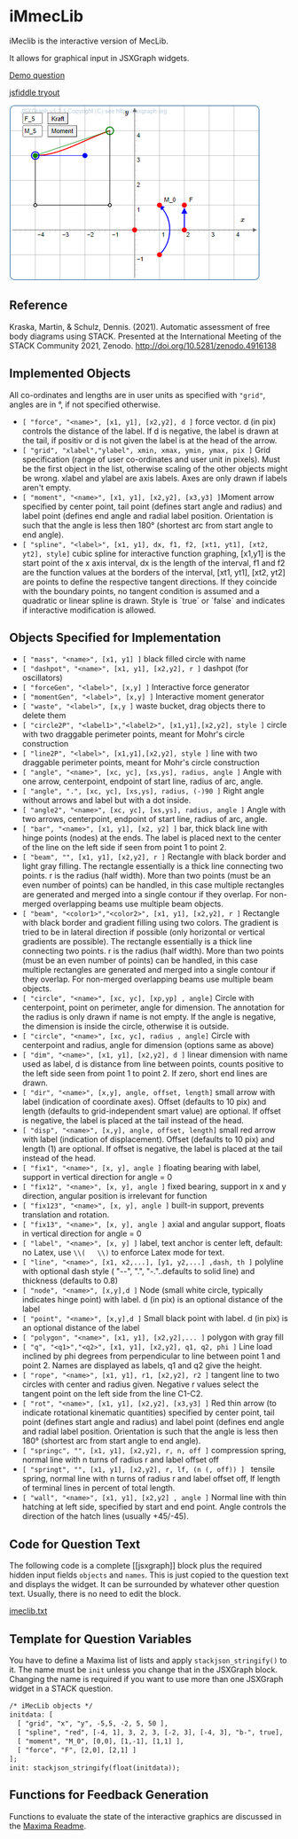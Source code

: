 # iMmecLib

iMeclib is the interactive version of MecLib.

It allows for graphical input in JSXGraph widgets.


[Demo question](STACK%20iMecLib%20Demo.xml)

[jsfiddle tryout](https://jsfiddle.net/7w6hecap/2/)

![Demo](demo.png?raw=true "Screenshot from the demo question")

## Reference

Kraska, Martin, & Schulz, Dennis. (2021). Automatic assessment of free body diagrams using STACK. Presented at the International Meeting of the STACK Community 2021, Zenodo. http://doi.org/10.5281/zenodo.4916138

## Implemented Objects

All co-ordinates and lengths are in user units as specified with `"grid"`, angles are in °, if not specified otherwise.

<ul>
<li><code>[ "force", "&lt;name&gt;", [x1, y1], [x2,y2], d ]</code> force vector. d (in pix) controls the distance of the label. If d is negative, the label is drawn at the tail, if positiv or d is not given the label is at the head of the arrow.</li>
<li><code>[ "grid", "xlabel","ylabel", xmin, xmax, ymin, ymax, pix ]</code> Grid specification (range of user co-ordinates and user unit in pixels). Must be the first object in the list, otherwise scaling of the other objects might be wrong. xlabel and ylabel are axis labels. Axes are only drawn if labels aren't empty.</li>
<li><code>[ "moment", "&lt;name&gt;", [x1, y1], [x2,y2], [x3,y3] ]</code>Moment arrow specified by center point, tail point (defines start angle and radius) and label point (defines end angle and radial label position. Orientation is such that the angle is less then 180° (shortest arc from start angle to end angle).</li>
<li><code>[ "spline", "&lt;label&gt;", [x1, y1], dx, f1, f2, [xt1, yt1], [xt2, yt2], style]</code> cubic spline for interactive function graphing, [x1,y1] is the start point of the x axis interval, dx is the length of the interval, f1 and f2 are the function values at the borders of the interval, [xt1, yt1], [xt2, yt2] are points to define the respective tangent directions. If they coincide with the boundary points, no tangent condition is assumed and a quadratic or linear spline is drawn. Style is `true` or `false` and indicates if interactive modification is allowed.</li>
</ul>

## Objects Specified for Implementation

<ul>
<li><code>[ "mass", "&lt;name&gt;", [x1, y1] ]</code> black filled circle with name</li>
<li><code>[ "dashpot", "&lt;name&gt;", [x1, y1], [x2,y2], r ]</code> dashpot (for oscillators)</li>
<li><code>[ "forceGen", "&lt;label&gt;", [x,y] ]</code> Interactive force generator</li>
<li><code>[ "momentGen", "&lt;label&gt;", [x,y] ]</code> Interactive moment generator</li>
<li><code>[ "waste", "&lt;label&gt;", [x,y ]</code> waste bucket, drag objects there to delete them</li>
<li><code>[ "circle2P", "&lt;label1&gt;","&lt;label2&gt;", [x1,y1],[x2,y2], style ]</code> circle with two draggable perimeter points, meant for Mohr's circle construction</li>
<li><code>[ "line2P", "&lt;label&gt;", [x1,y1],[x2,y2], style ]</code> line with two draggable perimeter points, meant for Mohr's circle construction</li>
<li><code>[ "angle", "&lt;name&gt;", [xc, yc], [xs,ys], radius, angle ]</code> Angle with one arrow, centerpoint, endpoint of start line, radius of arc, angle.</li>
<li><code>[ "angle", ".", [xc, yc], [xs,ys], radius, (-)90 ]</code> Right angle without arrows and label but with a dot inside.</li>
<li><code>[ "angle2", "&lt;name&gt;", [xc, yc], [xs,ys], radius, angle ]</code> Angle with two arrows, centerpoint, endpoint of start line, radius of arc, angle.</li>
<li><code>[ "bar", "&lt;name&gt;", [x1, y1], [x2, y2] ]</code>  bar, thick black line with hinge points (nodes) at the ends. The label is placed next to the center of the line on the left side if seen from point 1 to point 2. </li>
<li><code>[ "beam", "", [x1, y1], [x2,y2], r ]</code> Rectangle with black border and light gray filling. The rectangle essentially is a thick line connecting two points. r is the radius (half width). More than two points (must be an even number of points) can be handled, in this case multiple rectangles are generated and merged into a single contour if they overlap. For non-merged overlapping beams use multiple beam objects.</li>
<li><code>[ "beam", "&lt;color1&gt;","&lt;color2&gt;", [x1, y1], [x2,y2], r ]</code> Rectangle with black border and gradient filling using two colors. The gradient is tried to be in lateral direction if possible (only horizontal or vertical gradients are possible). The rectangle essentially is a thick line connecting two points. r is the radius (half width).  More than two points (must be an even number of points) can be handled, in this case multiple rectangles are generated and merged into a single contour if they overlap.  For non-merged overlapping beams use multiple beam objects.</li>
<li><code>[ "circle", "&lt;name&gt;", [xc, yc], [xp,yp] , angle]</code> Circle with centerpoint, point on perimeter, angle for dimension.  The annotation for the radius is only drawn if name is not empty. If the angle is negative, the dimension is inside the circle, otherwise it is outside.</li>
<li><code>[ "circle", "&lt;name&gt;", [xc, yc], radius , angle]</code> Circle with centerpoint and radius, angle for dimension (options same as above)</li>
<li><code>[ "dim", "&lt;name&gt;", [x1, y1], [x2,y2], d ]</code> linear dimension with name used as label, d is distance from line between points, counts positive to the left side seen from point 1 to point 2. If zero, short end lines are drawn.</li>
<li><code>[ "dir", "&lt;name&gt;", [x,y], angle, offset, length]</code> small arrow with label (indication of coordinate axes). Offset (defaults to 10 pix) and length (defaults to grid-independent smart value) are optional. If offset is negative, the label is placed at the tail instead of the head.</li>
<li><code>[ "disp", "&lt;name&gt;", [x,y], angle, offset, length]</code> small red arrow with label (indication of displacement). Offset (defaults to 10 pix) and length (1) are optional. If offset is negative, the label is placed at the tail instead of the head.</li>
<li><code>[ "fix1", "&lt;name&gt;", [x, y], angle ]</code> floating bearing with label, support in vertical direction for angle = 0</li>
<li><code>[ "fix12", "&lt;name&gt;", [x, y], angle ]</code> fixed bearing, support in x and y direction, angular position is irrelevant for function</li>
<li><code>[ "fix123", "&lt;name&gt;", [x, y], angle ]</code> built-in support, prevents translation and rotation.</li>
<li><code>[ "fix13", "&lt;name&gt;", [x, y], angle ]</code> axial and angular support, floats in vertical direction for angle = 0</li>
<li><code>[ "label", "&lt;name&gt;", [x, y] ]</code> label, text anchor is center left, default: no Latex, use <code>\<span class="nolink">\(   \\)</span></code> to enforce Latex mode for text.</li>
<li><code>[ "line", "&lt;name&gt;", [x1, x2,...], [y1, y2,...] ,dash, th ]</code>  polyline with optional dash style ( "--", ".", "-."..defaults to solid line) and thickness (defaults to 0.8)</li>
<li><code>[ "node", "&lt;name&gt;", [x,y],d ]</code> Node (small white circle, typically indicates hinge point) with label. d (in pix) is an optional distance of the label</li>
<li><code>[ "point", "&lt;name&gt;", [x,y],d ]</code> Small black point with label. d (in pix) is an optional distance of the label</li>
<li><code>[ "polygon", "&lt;name&gt;", [x1, y1], [x2,y2],... ]</code> polygon with gray fill</li>
<li><code>[ "q", "&lt;q1&gt;","&lt;q2&gt;", [x1, y1], [x2,y2], q1, q2, phi ]</code> Line load inclined by phi degrees from perpendicular to line between point 1 and point 2. Names are displayed as labels, q1 and q2 give the height.</li>
<li><code>[ "rope", "&lt;name&gt;", [x1, y1], r1, [x2,y2], r2 ]</code> tangent line to two circles with center and radius given. Negative r values select the tangent point on the left side from the line C1-C2.</li>
<li><code>[ "rot", "&lt;name&gt;", [x1, y1], [x2,y2], [x3,y3] ]</code> Red thin arrow (to indicate rotational kinematic quantities) specified by center point, tail point (defines start angle and radius) and label point (defines end angle and radial label position. Orientation is such that the angle is less then 180° (shortest arc from start angle to end angle).</li>
<li><code>[ "springc", "", [x1, y1], [x2,y2], r, n, off ]</code>  compression spring, normal line with n turns of radius r and label offset off</li>
<li><code>[ "springt", "", [x1, y1], [x2,y2], r, lf, (n (, off)) ] </code>  tensile spring, normal line with n turns of radius r and label offset off, lf length of terminal lines in percent of total length.</li>
<li><code>[ "wall", "&lt;name&gt;", [x1, y1], [x2,y2] , angle ]</code> Normal line with thin hatching at left side, specified by start and end point. Angle controls the direction of the hatch lines (usually +45/-45).</li>
</ul>

## Code for Question Text

The following code is a complete [[jsxgraph]] block plus the required hidden input fields `objects` and `names`. This is just copied to the question text and displays the widget. It can be surrounded by whatever other question text.
Usually, there is no need to edit the block.

[imeclib.txt](imeclib.txt)

## Template for Question Variables

You have to define a Maxima list of lists and apply `stackjson_stringify()` to it. The name must be `init` unless you change that in the JSXGraph block.
Changing the name is required if you want to use more than one JSXGraph widget in a STACK question.

```
/* iMecLib objects */
initdata: [ 
  [ "grid", "x", "y", -5,5, -2, 5, 50 ],
  [ "spline", "red", [-4, 1], 3, 2, 3, [-2, 3], [-4, 3], "b-", true],
  [ "moment", "M_0", [0,0], [1,-1], [1,1] ], 
  [ "force", "F", [2,0], [2,1] ] 
];
init: stackjson_stringify(float(initdata));
```

## Functions for Feedback Generation

Functions to evaluate the state of the interactive graphics are discussed in the [Maxima Readme](Maxima/Readme.md).